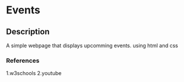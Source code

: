 # Events

## Description
A simple webpage that displays upcomming events. using html and css

### References
1.w3schools
2.youtube
